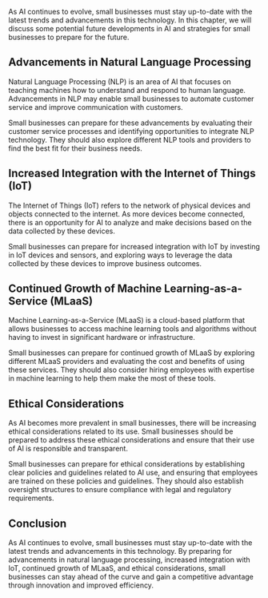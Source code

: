 
As AI continues to evolve, small businesses must stay up-to-date with the latest trends and advancements in this technology. In this chapter, we will discuss some potential future developments in AI and strategies for small businesses to prepare for the future.

Advancements in Natural Language Processing
-------------------------------------------

Natural Language Processing (NLP) is an area of AI that focuses on teaching machines how to understand and respond to human language. Advancements in NLP may enable small businesses to automate customer service and improve communication with customers.

Small businesses can prepare for these advancements by evaluating their customer service processes and identifying opportunities to integrate NLP technology. They should also explore different NLP tools and providers to find the best fit for their business needs.

Increased Integration with the Internet of Things (IoT)
-------------------------------------------------------

The Internet of Things (IoT) refers to the network of physical devices and objects connected to the internet. As more devices become connected, there is an opportunity for AI to analyze and make decisions based on the data collected by these devices.

Small businesses can prepare for increased integration with IoT by investing in IoT devices and sensors, and exploring ways to leverage the data collected by these devices to improve business outcomes.

Continued Growth of Machine Learning-as-a-Service (MLaaS)
---------------------------------------------------------

Machine Learning-as-a-Service (MLaaS) is a cloud-based platform that allows businesses to access machine learning tools and algorithms without having to invest in significant hardware or infrastructure.

Small businesses can prepare for continued growth of MLaaS by exploring different MLaaS providers and evaluating the cost and benefits of using these services. They should also consider hiring employees with expertise in machine learning to help them make the most of these tools.

Ethical Considerations
----------------------

As AI becomes more prevalent in small businesses, there will be increasing ethical considerations related to its use. Small businesses should be prepared to address these ethical considerations and ensure that their use of AI is responsible and transparent.

Small businesses can prepare for ethical considerations by establishing clear policies and guidelines related to AI use, and ensuring that employees are trained on these policies and guidelines. They should also establish oversight structures to ensure compliance with legal and regulatory requirements.

Conclusion
----------

As AI continues to evolve, small businesses must stay up-to-date with the latest trends and advancements in this technology. By preparing for advancements in natural language processing, increased integration with IoT, continued growth of MLaaS, and ethical considerations, small businesses can stay ahead of the curve and gain a competitive advantage through innovation and improved efficiency.
